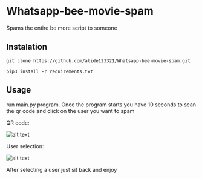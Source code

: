 # Whatsapp-bee-movie-spam

Spams the entire be more script to someone

## Instalation

```
git clone https://github.com/alide123321/Whatsapp-bee-movie-spam.git

pip3 install -r requirements.txt
```

## Usage

run main.py program. Once the program starts you have 10 seconds to scan the qr code and click on the user you want to spam

QR code:

![alt text](https://qph.fs.quoracdn.net/main-qimg-81a472b5eb69e75c6333f0070ccef3bd)

User selection:

![alt text](https://3.bp.blogspot.com/-MygS0QXN_HE/VYu_NQfXMbI/AAAAAAAAE-I/NLPqibAU368/w1200-h630-p-k-no-nu/whatsapp-web2.jpg)

After selecting a user just sit back and enjoy
